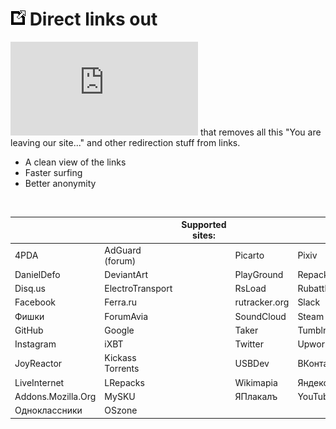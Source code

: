 # ![logo](https://raw.githubusercontent.com/XX-J/Direct-links-out/master/icon.png) Direct links out
![Userscript](https://raw.githubusercontent.com/XX-J/Direct-links-out/master/Direct%20links%20out.user.js) that removes all this "You are leaving our site..." and other redirection stuff from links.

- A clean view of the links
- Faster surfing
- Better anonymity
<br>

   |   | Supported sites: |   |   
-- | - | ---------------- | - | --
 4PDA | AdGuard (forum) |   | Picarto | Pixiv
 DanielDefo | DeviantArt |   | PlayGround | Repack.me
 Disq.us | ElectroTransport |   | RsLoad | Rubattle.net
 Facebook | Ferra.ru |   | rutracker.org | Slack
 Фишки | ForumAvia |   | SoundCloud | Steam
 GitHub | Google |   | Taker | Tumblr
 Instagram | iXBT |   | Twitter | Upwork
 JoyReactor | Kickass Torrents |   | USBDev | ВКонтакте
 LiveInternet | LRepacks |   | Wikimapia | Яндекс
 Addons.Mozilla.Org | MySKU |   | ЯПлакалъ | YouTube
 Одноклассники | OSzone |   |  | 
